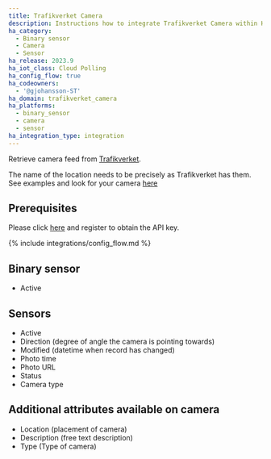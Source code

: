 ```yaml
---
title: Trafikverket Camera
description: Instructions how to integrate Trafikverket Camera within Home Assistant.
ha_category:
  - Binary sensor
  - Camera
  - Sensor
ha_release: 2023.9
ha_iot_class: Cloud Polling
ha_config_flow: true
ha_codeowners:
  - '@gjohansson-ST'
ha_domain: trafikverket_camera
ha_platforms:
  - binary_sensor
  - camera
  - sensor
ha_integration_type: integration
---
```


Retrieve camera feed from [Trafikverket](https://www.trafikverket.se/).

The name of the location needs to be precisely as Trafikverket has them. See examples and look for your camera [here](https://www.trafikverket.se/trafikinformation/vag/?TrafficType=personalTraffic&map=0%2F650778%2F7200000%2F&Layers=TrafficCameras%2B=)

## Prerequisites

Please click [here](https://api.trafikinfo.trafikverket.se/) and register to obtain the API key.

{% include integrations/config_flow.md %}

## Binary sensor

- Active

## Sensors

- Active
- Direction (degree of angle the camera is pointing towards)
- Modified (datetime when record has changed)
- Photo time
- Photo URL
- Status
- Camera type

## Additional attributes available on camera

- Location (placement of camera)
- Description (free text description)
- Type (Type of camera)
